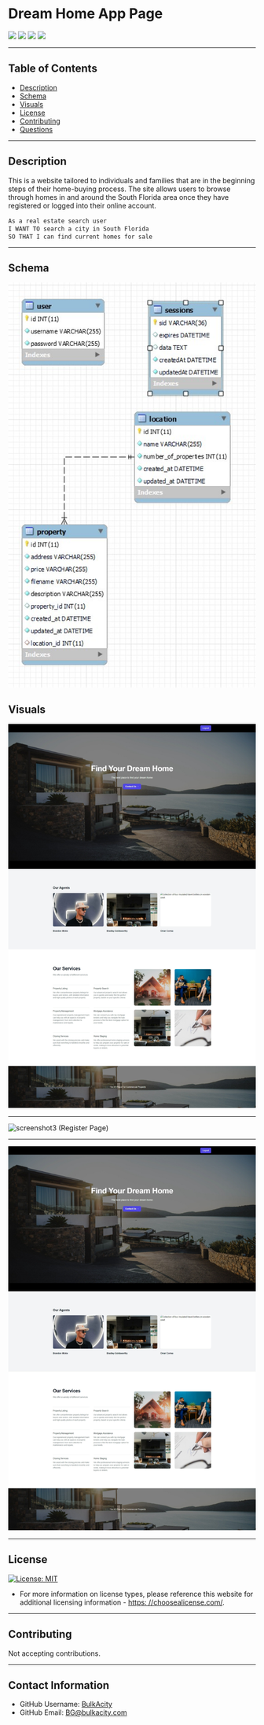 # Dream Home App Page

<p>
    <img src="https://img.shields.io/badge/-JavaScript-blue" />
    <img src="https://img.shields.io/badge/mySQL-orange"  />
    <img src="https://img.shields.io/badge/npm-red" />
    <img src="https://img.shields.io/badge/-node.js-green" />
</p>

---

## Table of Contents
* [Description](#description)
* [Schema](#schema)
* [Visuals](#visuals)
* [License](#license)
* [Contributing](#contribution)
* [Questions](#contact-information)

---

## Description

This is a website tailored to individuals and families that are in the beginning steps of their home-buying process. The site allows users to browse through homes in and around the South Florida area once they have registered or logged into their online account. 

```
As a real estate search user
I WANT TO search a city in South Florida
SO THAT I can find current homes for sale
```

---
  
## Schema

<img src='./images/Schema.jpg' width="600">

## Visuals

![screenshot1 (Login)](./images/LoggedIn.jpeg)

---
![screenshot3 (Register Page)](/media/employee-tracker-3.png)

---
![screenshot2(LoggedIn)](./images/LoggedIn.jpeg)


---

## License
  [![License: MIT](https://img.shields.io/badge/License-MIT-yellow.svg)](https://opensource.org/licenses/MIT)

  * For more information on license types, please reference this website
  for additional licensing information - [https: //choosealicense.com/](https://choosealicense.com/).

---

## Contributing

  Not accepting contributions.

---

## Contact Information
  * GitHub Username: [BulkAcity](https://github.com/bulkacity)
  * GitHub Email: BG@bulkacity.com
  
